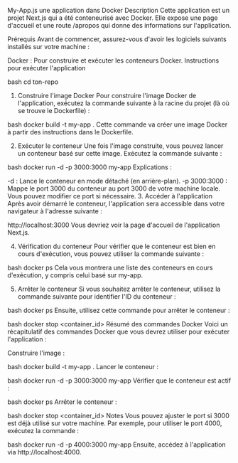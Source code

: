 My-App.js une application dans Docker
Description
Cette application est un projet Next.js qui a été conteneurisé avec Docker. Elle expose une page d'accueil et une route /apropos qui donne des informations sur l'application.

Prérequis
Avant de commencer, assurez-vous d'avoir les logiciels suivants installés sur votre machine :

Docker : Pour construire et exécuter les conteneurs Docker.
Instructions pour exécuter l'application

bash
cd ton-repo

1. Construire l'image Docker
   Pour construire l'image Docker de l'application, exécutez la commande suivante à la racine du projet (là où se trouve le Dockerfile) :

bash
docker build -t my-app .
Cette commande va créer une image Docker à partir des instructions dans le Dockerfile.

2. Exécuter le conteneur
   Une fois l'image construite, vous pouvez lancer un conteneur basé sur cette image. Exécutez la commande suivante :

bash
docker run -d -p 3000:3000 my-app
Explications :

-d : Lance le conteneur en mode détaché (en arrière-plan).
-p 3000:3000 : Mappe le port 3000 du conteneur au port 3000 de votre machine locale. Vous pouvez modifier ce port si nécessaire. 3. Accéder à l'application
Après avoir démarré le conteneur, l'application sera accessible dans votre navigateur à l'adresse suivante :

http://localhost:3000
Vous devriez voir la page d'accueil de l'application Next.js.

4. Vérification du conteneur
   Pour vérifier que le conteneur est bien en cours d'exécution, vous pouvez utiliser la commande suivante :

bash
docker ps
Cela vous montrera une liste des conteneurs en cours d'exécution, y compris celui basé sur my-app.

5. Arrêter le conteneur
   Si vous souhaitez arrêter le conteneur, utilisez la commande suivante pour identifier l'ID du conteneur :

bash
docker ps
Ensuite, utilisez cette commande pour arrêter le conteneur :

bash
docker stop <container_id>
Résumé des commandes Docker
Voici un récapitulatif des commandes Docker que vous devrez utiliser pour exécuter l'application :

Construire l'image :

bash
docker build -t my-app .
Lancer le conteneur :

bash
docker run -d -p 3000:3000 my-app
Vérifier que le conteneur est actif :

bash
docker ps
Arrêter le conteneur :

bash
docker stop <container_id>
Notes
Vous pouvez ajuster le port si 3000 est déjà utilisé sur votre machine. Par exemple, pour utiliser le port 4000, exécutez la commande :

bash
docker run -d -p 4000:3000 my-app
Ensuite, accédez à l'application via http://localhost:4000.
